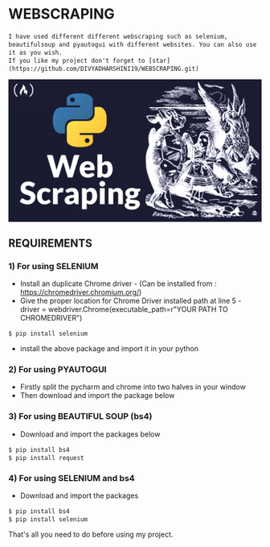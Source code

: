 # WEBSCRAPING
    I have used different different webscraping such as selenium, beautifulsoup and pyautogui with different websites. You can also use it as you wish. 
    If you like my project don't forget to [star](https://github.com/DIVYADHARSHINI19/WEBSCRAPING.git)
    
 
<div align = center>
	<img src='https://raw.githubusercontent.com/DIVYADHARSHINI19/WEBSCRAPING/master/webscraping.png' align='center' width=800>
</div>

## REQUIREMENTS 
 
 
 ### 1) For using SELENIUM 
  * Install an duplicate Chrome driver - (Can be installed from : https://chromedriver.chromium.org/) 
  * Give the proper location for Chrome Driver installed path at line 5 - driver = webdriver.Chrome(executable_path=r"YOUR PATH TO CHROMEDRIVER")
  ```console
  $ pip install selenium
  ```
  * install the above package and import it in your python
  
 ### 2) For using PYAUTOGUI
  * Firstly split the pycharm and chrome into two halves in your window
  * Then download and import the package below
  
 ### 3) For using BEAUTIFUL SOUP (bs4)
  * Download and import the packages below 
  ```console
  $ pip install bs4
  $ pip install request
  ```
  
 ### 4) For using SELENIUM and bs4
  * Download and import the packages
  ```console
  $ pip install bs4
  $ pip install selenium
  ```
  
 That's all you need to do before using my project.
